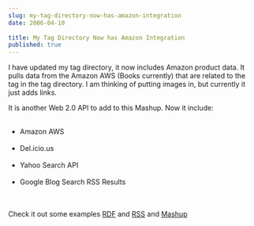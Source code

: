 ```yaml
---
slug: my-tag-directory-now-has-amazon-integration
date: 2006-04-10
 
title: My Tag Directory Now has Amazon Integration
published: true
---
```

I have updated my tag directory, it now includes Amazon product data.  It pulls data from the Amazon AWS (Books currently) that are related to the tag in the tag directory.  I am thinking of putting images in, but currently it just adds links.<p />It is another Web 2.0 API to add to this Mashup.  Now it include:<br /><ul>
<br /><li>Amazon AWS</li>
<br /><li>Del.icio.us</li>
<br /><li>Yahoo Search API</li>
<br /><li>Google Blog Search RSS Results</li>
<br />
</ul><br />Check it out some examples <a href="http://www.kinlan.co.uk/tag/RDF" rel="tag">RDF</a> and <a href="http://www.kinlan.co.uk/tag/RSS" rel="tag">RSS</a> and <a href="http://www.kinlan.co.uk/tag/Mashup" rel="tag">Mashup</a><p />

